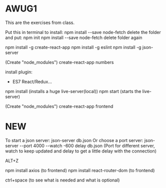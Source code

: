 # AWUG1
This are the exercises from class.

Put this in terminal to install:
    npm install --save node-fetch
delete the folder and put:
    npm init
    npm install --save node-fetch
delete folder again

npm install -g create-react-app
npm install -g eslint
npm install -g json-server

(Create "node_modules")
create-react-app numbers

install plugin:
- ES7 React/Redux...
 
npm install (installs a huge live-server(local))
npm start (starts the live-server)

(Create "node_modules")
create-react-app frontend 

# NEW

To start a json server:
json-server db.json 
Or choose a port server:
json-server --port 4000 --watch -600 delay db.json 
(Port for different server, watch to keep updated and delay to get a little delay with the connection)

ALT+Z 

npm install axios (to frontend)
npm install react-router-dom (to frontend)

ctrl+space (to see what is needed and what is optional)